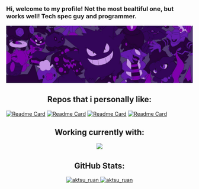 ### Hi, welcome to my profile! Not the most bealtiful one, but works well! Tech spec guy and programmer.

 <img  src="https://github.com/ruanpereira/Arch_EXP/blob/1c825bde656342afd51ed4581f0640df32ebbc38/wallpapers/wp6077197-hd-anime-purple-wallpapers_cropped.jpg" />

<h2 align="center">Repos that i personally like:</h2>

[![Readme Card](https://github-readme-stats.vercel.app/api/pin/?username=ruanpereira&repo=Arch_EXP&theme=midnight-purple&show_owner=true)](https://github.com/ruanpereira/Arch_EXP)
[![Readme Card](https://github-readme-stats.vercel.app/api/pin/?username=ruanpereira&repo=HIDS-Transformers-Study&theme=midnight-purple&show_owner=true)](https://github.com/ruanpereira/HIDS-Transformers-Study)
[![Readme Card](https://github-readme-stats.vercel.app/api/pin/?username=ruanpereira&repo=CppLearn&theme=midnight-purple&show_owner=true)](https://github.com/ruanpereira/CppLearn)
[![Readme Card](https://github-readme-stats.vercel.app/api/pin/?username=ruanpereira&repo=I3-Manjaro&theme=midnight-purple&show_owner=true)](https://github.com/ruanpereira/I3-Manjaro)

<h2 align="center">Working currently with:</h2>

  <div align=center>
    <img src="https://skillicons.dev/icons?i=linux,git,github,gitlab,latex,cpp,py,tensorflow&perline=10">

</div>

<h2 align="center">GitHub Stats:</h2>
<div align="center">
  <a href="https://github.com/ruanpereira">
    <img src="https://github-readme-stats.vercel.app/api?username=ruanpereira&show_icons=true&line_height=20&theme=midnight-purple&count_private=true" alt="aktsu_ruan" />
    <img src="https://github-readme-stats.vercel.app/api/top-langs?username=ruanpereira&layout=compact&include_all_commits=true&count_private=true&show_icons=true&line_height=20&theme=midnight-purple" alt="aktsu_ruan" />
</div>
  
